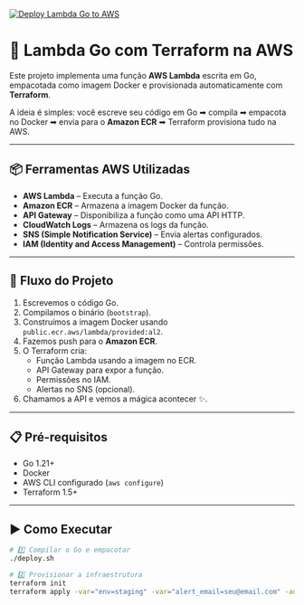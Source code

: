 [![Deploy Lambda Go to AWS](https://github.com/williamkoller/cloud-architecture-golang/actions/workflows/deploy.yml/badge.svg)](https://github.com/williamkoller/cloud-architecture-golang/actions/workflows/deploy.yml)

# 🚀 Lambda Go com Terraform na AWS

Este projeto implementa uma função **AWS Lambda** escrita em Go, empacotada como imagem Docker e provisionada automaticamente com **Terraform**.

A ideia é simples: você escreve seu código em Go ➡ compila ➡ empacota no Docker ➡ envia para o **Amazon ECR** ➡ Terraform provisiona tudo na AWS.

---

## 📦 Ferramentas AWS Utilizadas

- **AWS Lambda** – Executa a função Go.
- **Amazon ECR** – Armazena a imagem Docker da função.
- **API Gateway** – Disponibiliza a função como uma API HTTP.
- **CloudWatch Logs** – Armazena os logs da função.
- **SNS (Simple Notification Service)** – Envia alertas configurados.
- **IAM (Identity and Access Management)** – Controla permissões.

---

## 🔄 Fluxo do Projeto

1. Escrevemos o código Go.
2. Compilamos o binário (`bootstrap`).
3. Construímos a imagem Docker usando `public.ecr.aws/lambda/provided:al2`.
4. Fazemos push para o **Amazon ECR**.
5. O Terraform cria:
   - Função Lambda usando a imagem no ECR.
   - API Gateway para expor a função.
   - Permissões no IAM.
   - Alertas no SNS (opcional).
6. Chamamos a API e vemos a mágica acontecer ✨.

---

## 📋 Pré-requisitos

- Go 1.21+
- Docker
- AWS CLI configurado (`aws configure`)
- Terraform 1.5+

---

## ▶️ Como Executar

```bash
# 1️⃣ Compilar o Go e empacotar
./deploy.sh

# 2️⃣ Provisionar a infraestrutura
terraform init
terraform apply -var="env=staging" -var="alert_email=seu@email.com" -auto-approve
```
